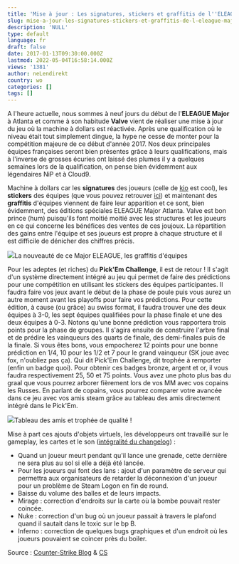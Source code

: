 ```yaml
---
title: 'Mise à jour : Les signatures, stickers et graffitis de l''ELEAGUE Major'
slug: mise-a-jour-les-signatures-stickers-et-graffitis-de-l-eleague-major
description: 'NULL'
type: default
language: fr
draft: false
date: 2017-01-13T09:30:00.000Z
lastmod: 2022-05-04T16:58:14.000Z
views: '1381'
author: neLendirekt
country: wo
categories: []
tags: []
---
```

A l'heure actuelle, nous sommes à neuf jours du début de l'**ELEAGUE Major** à Atlanta et comme à son habitude **Valve** vient de réaliser une mise à jour du jeu où la machine à dollars est réactivée. Après une qualification où le niveau était tout simplement dingue, la hype ne cesse de monter pour la compétition majeure de ce début d'année 2017\. Nos deux principales équipes françaises seront bien présentes grâce à leurs qualifications, mais à l'inverse de grosses écuries ont laissé des plumes il y a quelques semaines lors de la qualification, on pense bien évidemment aux légendaires NiP et à Cloud9\. 

Machine à dollars car les **signatures** des joueurs (celle de [kio](https://twitter.com/kiocsgoo/status/819809805464281088) est cool), les **stickers** des équipes (que vous pouvez retrouver [ici](https:///storage/images/587890fc0cb8c%5F16a3ab708684e4b753862161ba765ef4png.png)) et maintenant des **graffitis** d'équipes viennent de faire leur apparition et ce sont, bien évidemment, des éditions spéciales ELEAGUE Major Atlanta. Valve est bon prince (hum) puisqu'ils font moitié moitié avec les structures et les joueurs en ce qui concerne les bénéfices des ventes de ces joujoux. La répartition des gains entre l'équipe et ses joueurs est propre à chaque structure et il est difficile de dénicher des chiffres précis. 

![](/storage/images/587890fc0cb8c_16a3ab708684e4b753862161ba765ef4png.png)La nouveauté de ce Major ELEAGUE, les graffitis d'équipes

Pour les adeptes (et riches) du **Pick'Em Challenge**, il est de retour ! Il s'agit d'un système directement intégré au jeu qui permet de faire des prédictions pour une compétition en utilisant les stickers des équipes participantes. Il faudra faire vos jeux avant le début de la phase de poule puis vous aurez un autre moment avant les playoffs pour faire vos prédictions. Pour cette édition, à cause (ou grâce) au swiss format, il faudra trouver une des deux équipes à 3-0, les sept équipes qualifiées pour la phase finale et une des deux équipes à 0-3\. Notons qu'une bonne prédiction vous rapportera trois points pour la phase de groupes. Il s'agira ensuite de construire l'arbre final et de prédire les vainqueurs des quarts de finale, des demi-finales puis de la finale. Si vous êtes bons, vous empocherez 12 points pour une bonne prédiction en 1/4, 10 pour les 1/2 et 7 pour le grand vainqueur (SK joue avec fox, n'oubliez pas ça). Qui dit Pick'Em Challenge, dit trophée à remporter (enfin un badge quoi). Pour obtenir ces badges bronze, argent et or, il vous faudra respectivement 25, 50 et 75 points. Vous avez une photo plus bas du graal que vous pourrez arborer fièrement lors de vos MM avec vos copains les Russes. En parlant de copains, vous pourrez comparer votre avancée dans ce jeu avec vos amis steam grâce au tableau des amis directement intégré dans le Pick'Em. 

![](/storage/images/587896a6a615d_36e5d6f1ea6ff6de8db291987c4f7bcepng.png)Tableau des amis et trophée de qualité !

Mise à part ces ajouts d'objets virtuels, les développeurs ont travaillé sur le gameplay, les cartes et le son ([intégralité du changelog](http://blog.counter-strike.net/index.php/category/updates/)) :

* Quand un joueur meurt pendant qu'il lance une grenade, cette dernière ne sera plus au sol si elle a déjà été lancée.
* Pour les joueurs qui font des lans : ajout d'un paramètre de serveur qui permettra aux organisateurs de retarder la déconnexion d'un joueur pour un problème de Steam Logon en fin de round.
* Baisse du volume des balles et de leurs impacts.
* Mirage : correction d'endroits sur la carte où la bombe pouvait rester coincée.
* Nuke : correction d'un bug où un joueur passait à travers le plafond quand il sautait dans le toxic sur le bp B.
* Inferno : correction de quelques bugs graphiques et d'un endroit où les joueurs pouvaient se coincer près du boiler.

Source : [Counter-Strike Blog](http://blog.counter-strike.net/index.php/category/updates/) & [CS](http://www.counter-strike.net/pickem/atlanta2017)
